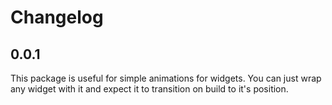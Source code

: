 # Changelog

## 0.0.1

This package is useful for simple animations for widgets. You can just wrap any widget with it and expect it to transition on build to it's position.
